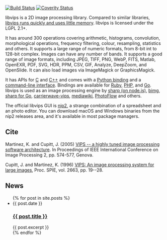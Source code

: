 ---
---

[![Build Status](https://travis-ci.org/jcupitt/libvips.svg?branch=master)](https://travis-ci.org/jcupitt/libvips)
[![Coverity Status](https://scan.coverity.com/projects/6503/badge.svg)](https://scan.coverity.com/projects/jcupitt-libvips)

libvips is a 2D image processing library. Compared to
similar libraries, [libvips runs quickly and uses little
memory](https://github.com/jcupitt/libvips/wiki/Speed-and-memory-use).
libvips is licensed under the LGPL 2.1+.

It has around 300 operations covering arithmetic, histograms, convolution,
morphological operations, frequency filtering, colour, resampling, statistics
and others. It supports a large range of numeric formats, from 8-bit int to
128-bit complex. Images can have any number of bands. It supports a good
range of image formats, including JPEG, TIFF, PNG, WebP, FITS, Matlab,
OpenEXR, PDF, SVG, HDR, PPM, CSV, GIF, Analyze, DeepZoom, and OpenSlide.
It can also load images via ImageMagick or GraphicsMagick.

It has APIs for [C](API/current/using-from-c.html) and [C++](API/current/using-from-cpp.html)
and comes with a [Python binding](API/current/using-from-python.html) and a 
[command-line interface](API/current/using-cli.html). Bindings are available for 
[Ruby](https://rubygems.org/gems/ruby-vips), 
[PHP](https://github.com/jcupitt/php-vips), and
[Go](https://github.com/davidbyttow/govips).
libvips is used as an image processing engine by
[sharp (on node.js)](https://www.npmjs.org/package/sharp),
[bimg](https://github.com/h2non/bimg), 
[sharp for Go](https://github.com/DAddYE/vips),
[carrierwave-vips](https://github.com/eltiare/carrierwave-vips),
[mediawiki](http://www.mediawiki.org/wiki/Extension:VipsScaler),
[PhotoFlow](https://github.com/aferrero2707/PhotoFlow) and others. 

The official libvips GUI is [nip2](https://github.com/jcupitt/nip2), a strange
combination of a spreadsheet and an photo editor. You can download macOS and
Windows binaries from the nip2 releases area, and it's available in most
package managers. 

## Cite

Martinez, K. and Cupitt, J. (2005) [VIPS -- a highly tuned image processing
software architecture](http://eprints.ecs.soton.ac.uk/12371). In Proceedings
of IEEE International Conference on Image Processing 2, pp. 574-577, Genova.

Cupitt, J. and Martinez, K. (1996) [VIPS: An image processing system
for large images](http://eprints.soton.ac.uk/252227/1/vipsspie96a.pdf),
Proc. SPIE, vol.  2663, pp. 19--28.

## News

<ul class="blog-index">
  {% for post in site.posts %}
    <li>
      <span class="date">{{ post.date }}</span>
      <h3><a href="{{ site.baseurl }}{{ post.url }}">{{ post.title }}</a></h3>
      {{ post.excerpt }}
    </li>
  {% endfor %}
</ul>
